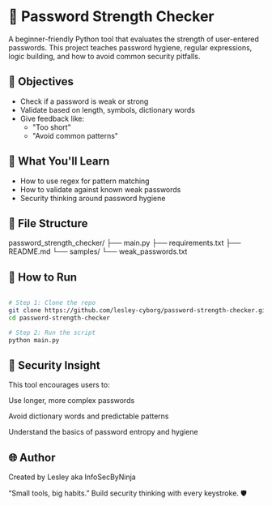 # 🔐 Password Strength Checker

A beginner-friendly Python tool that evaluates the strength of user-entered passwords. This project teaches password hygiene, regular expressions, logic building, and how to avoid common security pitfalls.

## 🎯 Objectives
- Check if a password is weak or strong
- Validate based on length, symbols, dictionary words
- Give feedback like:
  - "Too short"
  - "Avoid common patterns"

## 🧠 What You'll Learn
- How to use regex for pattern matching
- How to validate against known weak passwords
- Security thinking around password hygiene

## 📂 File Structure
password_strength_checker/
├── main.py
├── requirements.txt
├── README.md
└── samples/
└── weak_passwords.txt

## 🚀 How to Run
```bash

# Step 1: Clone the repo
git clone https://github.com/lesley-cyborg/password-strength-checker.git
cd password-strength-checker

# Step 2: Run the script
python main.py

```

## 🔐 Security Insight
This tool encourages users to:

Use longer, more complex passwords

Avoid dictionary words and predictable patterns

Understand the basics of password entropy and hygiene

 ## 🌐 Author
Created by Lesley aka InfoSecByNinja

“Small tools, big habits.” Build security thinking with every keystroke. 🛡️
